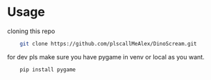 # Usage

cloning this repo

```bash
    git clone https://github.com/plscallMeAlex/DinoScream.git
```

for dev pls make sure you have pygame in venv or local as you want.

```bash
    pip install pygame
```
